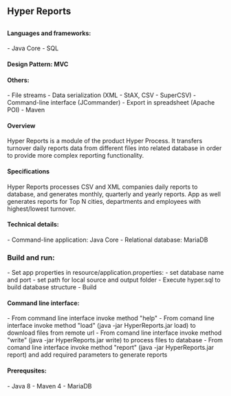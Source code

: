 <h2>Hyper Reports<h2>
<h4> Languages and frameworks:</h4>
 - Java Core  
 - SQL  
 
<h4> Design Pattern: MVC</h4>

<h4> Others: </h1>
    - File streams  
    - Data serialization (XML - StAX, CSV - SuperCSV)  
    - Command-line interface (JCommander)  
    - Export in spreadsheet (Apache POI)  
    - Maven  

<h4> Overview</h4>
Hyper Reports is a module of the product Hyper Process. It transfers turnover daily reports data from different files into related database in order to provide more complex reporting functionality.  

<h4> Specifications</h4>
Hyper Reports processes CSV and XML companies daily reports to database, and generates monthly, quarterly and yearly reports. App as well generates reports for Top N cities, departments and employees with highest/lowest turnover.  

<h4> Technical details:</h4>
- Command-line application: Java Core  
- Relational database: MariaDB  

<h3> Build and run: </h3>
- Set app properties in resource/application.properties:  
    - set database name and port  
    - set path for local source and output folder  
- Execute hyper.sql to build database structure  
- Build  

<h4> Command line interface:</h4>  
    - From command line interface invoke method "help"  
    - From comand line interface invoke method "load" (java -jar HyperReports.jar load) to download files from remote url  
    - From comand line interface invoke method "write" (java -jar HyperReports.jar write) to process files to database  
    - From comand line interface invoke method "report" (java -jar HyperReports.jar report) and add required parameters to generate reports  
<h4> Prerequsites:</h4>  
    - Java 8  
    - Maven 4  
    - MariaDB  